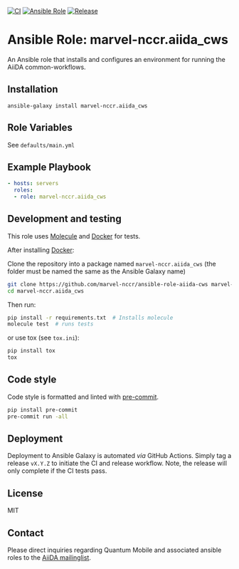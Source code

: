 [![CI](https://github.com/marvel-nccr/ansible-role-aiida-cws/workflows/CI/badge.svg)](https://github.com/marvel-nccr/ansible-role-aiida-cws/actions)
[![Ansible Role](https://img.shields.io/ansible/role/25521.svg)](https://galaxy.ansible.com/marvel-nccr/aiida_cws)
[![Release](https://img.shields.io/github/tag/marvel-nccr/ansible-role-aiida-cws.svg)](https://github.com/marvel-nccr/ansible-role-aiida-cws/releases)

# Ansible Role: marvel-nccr.aiida_cws

An Ansible role that installs and configures an environment for running the AiiDA common-workflows.

## Installation

`ansible-galaxy install marvel-nccr.aiida_cws`

## Role Variables

See `defaults/main.yml`

## Example Playbook

```yaml
- hosts: servers
  roles:
  - role: marvel-nccr.aiida_cws
```

## Development and testing

This role uses [Molecule](https://molecule.readthedocs.io/en/latest/#) and [Docker](https://www.docker.com/) for tests.

After installing [Docker](https://www.docker.com/):

Clone the repository into a package named `marvel-nccr.aiida_cws` (the folder must be named the same as the Ansible Galaxy name)

```bash
git clone https://github.com/marvel-nccr/ansible-role-aiida-cws marvel-nccr.aiida_cws
cd marvel-nccr.aiida_cws
```

Then run:

```bash
pip install -r requirements.txt  # Installs molecule
molecule test  # runs tests
```

or use tox (see `tox.ini`):

```bash
pip install tox
tox
```

## Code style

Code style is formatted and linted with [pre-commit](https://pre-commit.com/).

```bash
pip install pre-commit
pre-commit run -all
```

## Deployment

Deployment to Ansible Galaxy is automated *via* GitHub Actions.
Simply tag a release `vX.Y.Z` to initiate the CI and release workflow.
Note, the release will only complete if the CI tests pass.

## License

MIT

## Contact

Please direct inquiries regarding Quantum Mobile and associated ansible roles to the [AiiDA mailinglist](http://www.aiida.net/mailing-list/).
